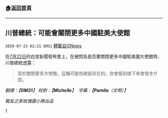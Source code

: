 ###  [:house:返回首頁](https://github.com/ourhimalayas/txt)
---

## 川普總統：可能會關閉更多中國駐美大使館
`2020-07-23 02:21 GM31` [轉載自GNews](https://gnews.org/zh-hant/273314/)

在[7月22日](https://youtu.be/IImkX9LvzlQ?t=1172)的白宮新聞發佈會上，在被問及是否要關閉更多中國駐美國大使館時，川普總統透露：


> 至於關閉更多大使館，這種可能性總是存在的。你會看到接下來會發生什麼。


*翻譯：【**GM31**】 校對：【**Michelle**】*  *字幕：【**Pamila**（文明）】*

*戰友之家玫瑰園小隊出品*

1
